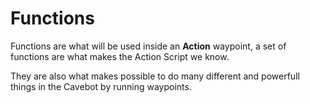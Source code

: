 # Functions

Functions are what will be used inside an **Action** waypoint, a set of functions are what makes the Action Script we know.

They are also what makes possible to do many different and powerfull things in the Cavebot by running waypoints.